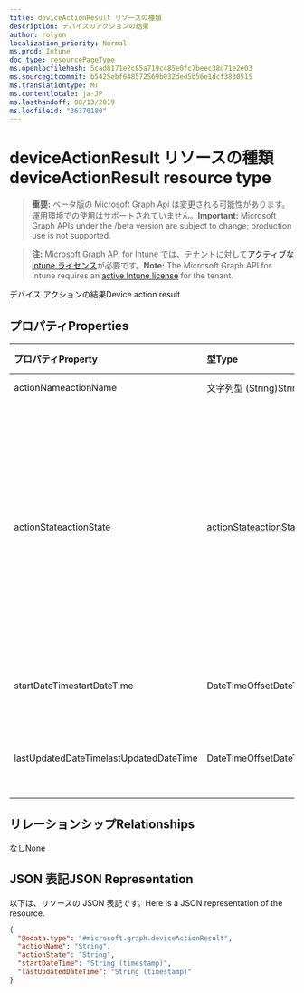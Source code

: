 ```yaml
---
title: deviceActionResult リソースの種類
description: デバイスのアクションの結果
author: rolyon
localization_priority: Normal
ms.prod: Intune
doc_type: resourcePageType
ms.openlocfilehash: 5cad8171e2c85a719c485e0fc7beec38d71e2e03
ms.sourcegitcommit: b5425ebf648572569b032ded5b56e1dcf3830515
ms.translationtype: MT
ms.contentlocale: ja-JP
ms.lasthandoff: 08/13/2019
ms.locfileid: "36370180"
---
```

# <a name="deviceactionresult-resource-type"></a><span data-ttu-id="8b089-103">deviceActionResult リソースの種類</span><span class="sxs-lookup"><span data-stu-id="8b089-103">deviceActionResult resource type</span></span>

> <span data-ttu-id="8b089-104">**重要:** ベータ版の Microsoft Graph Api は変更される可能性があります。運用環境での使用はサポートされていません。</span><span class="sxs-lookup"><span data-stu-id="8b089-104">**Important:** Microsoft Graph APIs under the /beta version are subject to change; production use is not supported.</span></span>

> <span data-ttu-id="8b089-105">**注:** Microsoft Graph API for Intune では、テナントに対して[アクティブな intune ライセンス](https://go.microsoft.com/fwlink/?linkid=839381)が必要です。</span><span class="sxs-lookup"><span data-stu-id="8b089-105">**Note:** The Microsoft Graph API for Intune requires an [active Intune license](https://go.microsoft.com/fwlink/?linkid=839381) for the tenant.</span></span>

<span data-ttu-id="8b089-106">デバイス アクションの結果</span><span class="sxs-lookup"><span data-stu-id="8b089-106">Device action result</span></span>

## <a name="properties"></a><span data-ttu-id="8b089-107">プロパティ</span><span class="sxs-lookup"><span data-stu-id="8b089-107">Properties</span></span>
|<span data-ttu-id="8b089-108">プロパティ</span><span class="sxs-lookup"><span data-stu-id="8b089-108">Property</span></span>|<span data-ttu-id="8b089-109">型</span><span class="sxs-lookup"><span data-stu-id="8b089-109">Type</span></span>|<span data-ttu-id="8b089-110">説明</span><span class="sxs-lookup"><span data-stu-id="8b089-110">Description</span></span>|
|:---|:---|:---|
|<span data-ttu-id="8b089-111">actionName</span><span class="sxs-lookup"><span data-stu-id="8b089-111">actionName</span></span>|<span data-ttu-id="8b089-112">文字列型 (String)</span><span class="sxs-lookup"><span data-stu-id="8b089-112">String</span></span>|<span data-ttu-id="8b089-113">アクション名</span><span class="sxs-lookup"><span data-stu-id="8b089-113">Action name</span></span>|
|<span data-ttu-id="8b089-114">actionState</span><span class="sxs-lookup"><span data-stu-id="8b089-114">actionState</span></span>|[<span data-ttu-id="8b089-115">actionState</span><span class="sxs-lookup"><span data-stu-id="8b089-115">actionState</span></span>](../resources/intune-shared-actionstate.md)|<span data-ttu-id="8b089-116">アクションの状態。</span><span class="sxs-lookup"><span data-stu-id="8b089-116">State of the action.</span></span> <span data-ttu-id="8b089-117">可能な値は、`none`、`pending`、`canceled`、`active`、`done`、`failed`、`notSupported` です。</span><span class="sxs-lookup"><span data-stu-id="8b089-117">Possible values are: `none`, `pending`, `canceled`, `active`, `done`, `failed`, `notSupported`.</span></span>|
|<span data-ttu-id="8b089-118">startDateTime</span><span class="sxs-lookup"><span data-stu-id="8b089-118">startDateTime</span></span>|<span data-ttu-id="8b089-119">DateTimeOffset</span><span class="sxs-lookup"><span data-stu-id="8b089-119">DateTimeOffset</span></span>|<span data-ttu-id="8b089-120">アクションが開始された時刻</span><span class="sxs-lookup"><span data-stu-id="8b089-120">Time the action was initiated</span></span>|
|<span data-ttu-id="8b089-121">lastUpdatedDateTime</span><span class="sxs-lookup"><span data-stu-id="8b089-121">lastUpdatedDateTime</span></span>|<span data-ttu-id="8b089-122">DateTimeOffset</span><span class="sxs-lookup"><span data-stu-id="8b089-122">DateTimeOffset</span></span>|<span data-ttu-id="8b089-123">アクション状態の最終更新時刻</span><span class="sxs-lookup"><span data-stu-id="8b089-123">Time the action state was last updated</span></span>|

## <a name="relationships"></a><span data-ttu-id="8b089-124">リレーションシップ</span><span class="sxs-lookup"><span data-stu-id="8b089-124">Relationships</span></span>
<span data-ttu-id="8b089-125">なし</span><span class="sxs-lookup"><span data-stu-id="8b089-125">None</span></span>

## <a name="json-representation"></a><span data-ttu-id="8b089-126">JSON 表記</span><span class="sxs-lookup"><span data-stu-id="8b089-126">JSON Representation</span></span>
<span data-ttu-id="8b089-127">以下は、リソースの JSON 表記です。</span><span class="sxs-lookup"><span data-stu-id="8b089-127">Here is a JSON representation of the resource.</span></span>
<!-- {
  "blockType": "resource",
  "@odata.type": "microsoft.graph.deviceActionResult"
}
-->
``` json
{
  "@odata.type": "#microsoft.graph.deviceActionResult",
  "actionName": "String",
  "actionState": "String",
  "startDateTime": "String (timestamp)",
  "lastUpdatedDateTime": "String (timestamp)"
}
```



